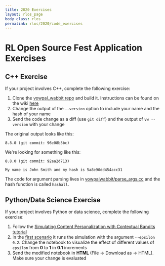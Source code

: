 ```yaml
---
title: 2020 Exercises
layout: rlos_page
body_class: rlos
permalink: rlos/2020/code_exercises
---
```


# RL Open Source Fest Application Exercises

## C++ Exercise
If your project involves C++, complete the following exercise:

1. Clone the [vowpal_wabbit repo](https://github.com/VowpalWabbit/vowpal_wabbit) and build it. Instructions can be found on the wiki [here](https://github.com/VowpalWabbit/vowpal_wabbit/wiki/Dependencies )
2. Change the output of the `--version` option to include your name and the hash of your name
3. Send the code change as a diff (use `git diff`) and the output of `vw --version` with your change

The original output looks like this:
```
8.8.0 (git commit: 96e08b3bc)
```
We're looking for something like this:
```
8.8.0 (git commit: 92aa2d713)

My name is John Smith and my hash is 5a8e90dd454acc31
```

The code for argument parsing lives in [vowpalwabbit/parse_args.cc](https://github.com/VowpalWabbit/vowpal_wabbit/blob/master/vowpalwabbit/parse_args.cc) and the hash function is called `hashall`.



## Python/Data Science Exercise
If your project involves Python or data science, complete the following exercise:

1. Follow the [Simulating Content Personalization with Contextual Bandits tutorial](https://vowpalwabbit.org/tutorials/cb_simulation.html)
2. In the [first scenario](https://vowpalwabbit.org/tutorials/cb_simulation.html#first-scenario) it runs the simulation with the argument `--epsilon 0.2`. Change the notebook to visualize the effect of different values of `epsilon` from **0** to **1** in **0.1** increments
3. Send the modified notebook in **HTML** (File -> Download as -> HTML). Make sure your change is evaluated
